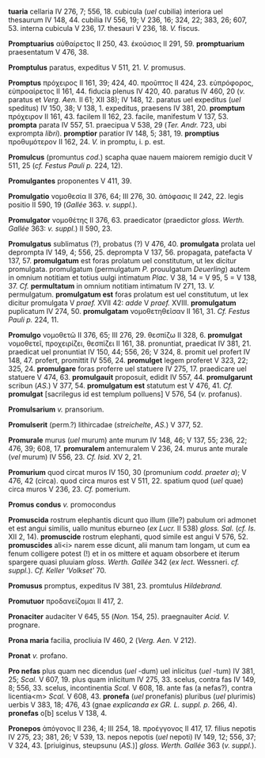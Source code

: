 **tuaria** cellaria IV 276, 7; 556, 18. cubicula (*uel* cubilia)
interiora uel thesaurum IV 148, 44. cubilia IV 556, 19; V 236, 16; 324,
22; 383, 26; 607, 53. interna cubicula V 236, 17. thesauri V 236, 18.
*V.* fiscus.

**Promptuarius** αὐθαίρετος II 250, 43. ἑκούσιος II 291, 59.
**promptuarium** praesentatum V 476, 38.

**Promptulus** paratus, expeditus V 511, 21. *V.* promusus.

**Promptus** πρόχειρος II 161, 39; 424, 40. προῦπτος II 424, 23.
εὐπρόφορος, εὐπροαίρετος II 161, 44. fiducia plenus IV 420, 40. paratus
IV 460, 20 (*v.* paratus et *Verg. Aen.* II 61; XII 38); IV 148, 12.
paratus uel expeditus (*uel* speditus) IV 150, 38; V 138, 1. expeditus,
praesens IV 381, 20. **promptum** πρόχειρον II 161, 43. facilem II 162,
23. facile, manifestum V 137, 53. **prompta** parata IV 557, 51.
praecipua V 538, 29 (*Ter. Andr.* 723, ubi exprompta *libri*).
**promptior** paratior IV 148, 5; 381, 19. **promptius** προθυμότερον II
162, 24. *V.* in promptu, i. p. est.

**Promulcus** (promuntus *cod.*) scapha quae nauem maiorem remigio ducit
V 511, 25 (*cf. Festus Pauli p.* 224, 12).

**Promulgantes** proponentes V 411, 39.

**Promulgatio** νομοθεσία II 376, 64; III 276, 30. ἀπόφασις II 242, 22.
legis positio II 590, 19 (*Gallée* 363. *v. suppl.*).

**Promulgator** νομοθέτης II 376, 63. praedicator (praedictor *gloss.
Werth. Gallée* 363: *v. suppl.*) II 590, 23.

**Promulgatus** sublimatus (?), probatus (?) V 476, 40. **promulgata**
prolata uel deprompta IV 149, 4; 556, 25. deprompta V 137, 56.
propagata, patefacta V 137, 57. **promulgatum** est foras prolatum uel
constitutum, ut lex dicitur promulgata. promulgatum (permulgatum *P.*
prouulgatum *Deuerling*) autem in omnium notitiam et totius uulgi
intimatum *Plac.* V 38, 14 = V 95, 5 = V 138, 37. *Cf.* **permultatum**
in omnium notitiam intimatum IV 271, 13. *V.* permulgatum. **promulgatum
est** foras prolatum est uel constitutum, ut lex dicitur promulgata V
*praef.* XVII 42: *adde* V *praef.* XVIII. **promulgatum** puplicatum IV
274, 50. **promulgatam** νομοθετηθεῖσαν II 161, 31. *Cf. Festus Pauli
p.* 224, 11.

**Promulgo** νομοθετῶ II 376, 65; III 276, 29. θεσπίζω II 328, 6.
**promulgat** νομοθετεῖ, προχειρίζει, θεσπίζει II 161, 38. pronuntiat,
praedicat IV 381, 21. praedicat uel pronuntiat IV 150, 44; 556, 26; V
324, 8. promit uel profert IV 148, 47. profert, promittit IV 556, 24.
**promulget** legem proferet V 323, 22; 325, 24. **promulgare** foras
proferre uel statuere IV 275, 17. praedicare uel statuere V 474, 63.
**promulgauit** proposuit, edidit IV 557, 44. **promulgarunt** scribun
(*AS.*) V 377, 54. **promulgatum est** statutum est V 476, 41. *Cf.*
**promulgat** \[sacrilegus id est templum polluens\] V 576, 54 (*v.*
profanus).

**Promulsarium** *v.* pransorium.

**Promulserit** (perm.?) lithircadae (*streichelte*, *AS.*) V 377, 52.

**Promurale** murus (*uel* murum) ante murum IV 148, 46; V 137, 55; 236,
22; 476, 39; 608, 17. **promuralem** antemuralem V 236, 24. murus ante
murale (*vel* murum) IV 556, 23. *Cf. Isid.* XV 2, 21.

**Promurium** quod circat muros IV 150, 30 (promunium *codd. praeter
a*); V 476, 42 (circa). quod circa muros est V 511, 22. spatium quod
(*uel* quae) circa muros V 236, 23. *Cf.* pomerium.

**Promus condus** *v.* promocondus

**Promuscida** rostrum elephantis dicunt quo illum (ille?) pabulum ori
admonet et est angui similis, uallo munitus eburneo (*ex Lucr.* II 538)
*gloss. Sal.* (*cf. Is.* XII 2, 14). **promuscide** rostrum elephanti,
quod simile est angui V 576, 52. **promuscides** ali\<i\> narem esse
dicunt, alii manum tam longam, ut cum ea fenum colligere potest (!) et
in os mittere et aquam obsorbere et iterum spargere quasi pluuiam
*gloss. Werth. Gallée* 342 (*ex lect.* Wessneri. *cf. suppl.*). *Cf.
Keller 'Volkset'* 70.

**Promusus** promptus, expeditus IV 381, 23. promtulus *Hildebrand.*

**Promutuor** προδανείζομαι II 417, 2.

**Pronaciter** audaciter V 645, 55 (*Non.* 154, 25). praegnauiter *Acid.
V.* prognare.

**Prona maria** facilia, procliuia IV 460, 2 (*Verg. Aen.* V 212).

**Pronat** *v.* profano.

**Pro nefas** plus quam nec dicendus (*uel* -dum) uel inlicitus (*uel*
-tum) IV 381, 25; *Scal.* V 607, 19. plus quam inlicitum IV 275, 33.
scelus, contra fas IV 149, 8; 556, 33. scelus, incontinentia *Scal.* V
608, 18. ante fas (a nefas?), contra licentia\<m\> *Scal.* V 608, 43.
**pronefa** (*uel* pronefanis) pluribus (*uel* plurimis) uerbis V 383,
18; 476, 43 (gnae *explicanda ex GR. L. suppl. p.* 266, 4). **pronefas**
o\[b\] scelus V 138, 4.

**Pronepos** ἀπόγονος II 236, 4; III 254, 18. προέγγονος II 417, 17.
filius nepotis IV 275, 23; 381, 26; V 539, 13. nepos nepotis (*uel*
nepoti) IV 149, 12; 556, 37; V 324, 43. \[priuiginus, steupsunu
(*AS.*)\] *gloss. Werth. Gallée* 363 (*v. suppl.*).
